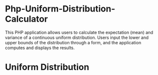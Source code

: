 # Php-Uniform-Distribution-Calculator
This PHP application allows users to calculate the expectation (mean) and variance of a continuous uniform distribution. Users input the lower and upper bounds of the distribution through a form, and the application computes and displays the results.
# Uniform Distribution
